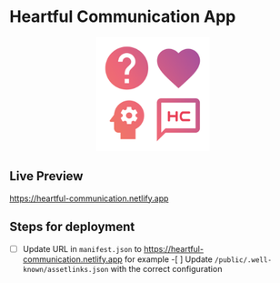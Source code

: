 # Heartful Communication App

<div align="center">
    <img width="200" src="public/android-chrome-512x512.png" />
</div>

## Live Preview

https://heartful-communication.netlify.app

## Steps for deployment

-[ ] Update URL in `manifest.json` to https://heartful-communication.netlify.app for example -[ ] Update `/public/.well-known/assetlinks.json` with the correct configuration
